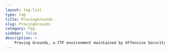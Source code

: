 ```yaml
---
layout: tag-list
type: tag
title: ProvingGrounds
slug: ProvingGrounds
category: Tag
sidebar: false
description: >
    Proving Grounds, a CTF environment maintained by Offensive Security, has shown to be a great place to help prepare the OSCP certification.
---
```

